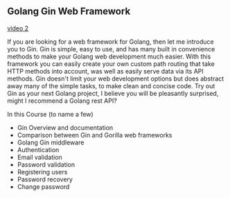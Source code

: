 ## Golang Gin Web Framework

[video 2](https://www.youtube.com/watch?v=abYihjsETko&list=PLDZ_9qD1hkzMdre6oedUdyDTgoJYq-_AY&index=2)

If you are looking for a web framework for Golang, then let me introduce you to Gin. Gin is simple, easy to use, and has many built in convenience methods to make your Golang web development much easier. With this framework you can easily create your own custom path routing that take HTTP methods into account, was well as easily serve data via its API methods. Gin doesn't limit your web development options but does abstract away many of the simple tasks, to make clean and concise code. Try out Gin as your next Golang project, I believe you will be pleasantly surprised, might I recommend a Golang rest API?

In this Course (to name a few)

- Gin Overview and documentation
- Comparison between Gin and Gorilla web frameworks
- Golang Gin middleware
- Authentication
- Email validation
- Password validation
- Registering users
- Password recovery
- Change password
